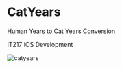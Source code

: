 # CatYears
Human Years to Cat Years Conversion

IT217 iOS Development

![catyears](https://alanv73.github.io/img/cat_years.png)
